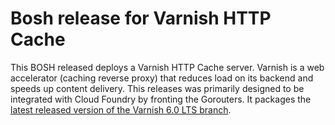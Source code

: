 # Bosh release for Varnish HTTP Cache

This BOSH released deploys a Varnish HTTP Cache server. Varnish is a web accelerator (caching reverse proxy) that reduces load on its backend and speeds up content delivery.
This releases was primarily designed to be integrated with Cloud Foundry by fronting the Gorouters. It packages the [latest released version of the Varnish 6.0 LTS branch](https://varnish-cache.org/lists/pipermail/varnish-announce/2021-November/000749.html).
